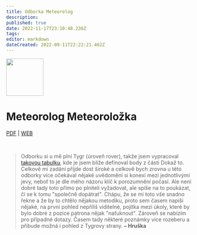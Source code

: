 ```yaml
---
title: Odborka Meteorolog
description: 
published: true
date: 2022-11-17T23:10:48.236Z
tags: 
editor: markdown
dateCreated: 2022-09-11T22:22:21.462Z
---
```


<div class="headerimage">
  <img src="https://odborky.skaut.cz/wp-content/uploads/2016/02/Meteorolog02-01-250x250.png" width="100px">
  <h1>Meteorolog Meteoroložka</h1>
    
[PDF](https://odborky.skaut.cz/wp-content/uploads/2016/12/Pracovni-list-Meteorolog_uprava2_nahled01.pdf) | [WEB](https://odborky.skaut.cz/meteorolog/)
</div>
&nbsp;

> Odborku si u mě plní Tygr (úroveň rover), takže jsem vypracoval [takovou tabulku](https://docs.google.com/spreadsheets/d/1QLf9WEBkbGvA229yAncPL01ldfzbPbbyd3qgiuG59Og/edit?usp=drivesdk), kde je jsem blíže definoval body z části Dokaž to. Celkově mi zadání příjde dost široké a celkově bych zrovna u této odborky více očekával nějaké uvědomění si konexí mezi jednotlivými jevy, neboť to je dle mého názoru klíč k porozumnění počasí. Ale není dobré tady toto přímo po plniteli vyžadovat, ale spíše na to poukázat, či se k tomu "společně dopátrat". 
Chápu, že se mi toto vše snadno řekne a že by to chtělo nějakou metodiku, proto sem časem napíši nějaké, na první pohled nepříliš viditelné, pojítka mezi úkoly, které by bylo dobré z pozice patrona nějak "naťuknout". Zároveň se nabízím pro případné dotazy.
> Časem tady některé poznámky více rozeberu a přibude možná i pohled z Tygrovy strany.
> **– Hruška**
